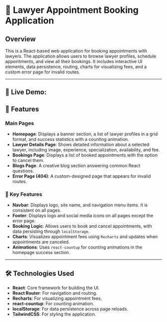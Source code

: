 # 🧪 Lawyer Appointment Booking Application

## Overview
This is a React-based web application for booking appointments with lawyers. The application allows users to browse lawyer profiles, schedule appointments, and view all their bookings. It includes interactive UI elements, data persistence, routing, charts for visualizing fees, and a custom error page for invalid routes.

---
## 🚀 Live Demo: 


## 🧩 Features

### Main Pages
- **Homepage**: Displays a banner section, a list of lawyer profiles in a grid format, and success statistics with a counting animation.
- **Lawyer Details Page**: Shows detailed information about a selected lawyer, including image, experience, specialization, availability, and fee.
- **Bookings Page**: Displays a list of booked appointments with the option to cancel them.
- **Blogs Page**: A creative blog section answering common React questions.
- **Error Page (404)**: A custom-designed page that appears for invalid routes.

### 🌟 Key Features
- **Navbar**: Displays logo, site name, and navigation menu items. It is consistent on all pages.
- **Footer**: Displays logo and social media icons on all pages except the error page.
- **Booking Logic**: Allows users to book and cancel appointments, with data persisting through `localStorage`.
- **Charts**: Visualizes appointment fees using `Recharts` and updates when appointments are canceled.
- **Animations**: Uses `react-countup` for counting animations in the homepage success section.

---

## 🛠️ Technologies Used
- **React**: Core framework for building the UI.
- **React Router**: For navigation and routing.
- **Recharts**: For visualizing appointment fees.
- **react-countup**: For counting animation.
- **localStorage**: For data persistence across page reloads.
- **TailwindCSS**: For styling the application.

